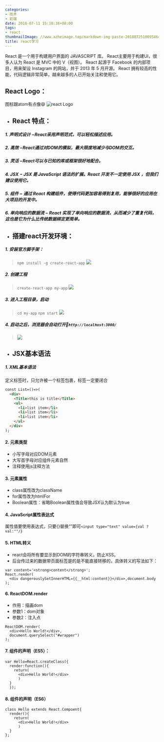 ```yaml
---
categories:
- 技术
- 前端
date: 2018-07-11 15:18:38+08:00
tags:
- react
thumbnailImage: //www.azheimage.top/markdown-img-paste-20180725100954649.png
title: react学习
---
```

React 是一个用于构建用户界面的 JAVASCRIPT 库。
React主要用于构建UI，很多人认为 React 是 MVC 中的 V（视图）。
React 起源于 Facebook 的内部项目，用来架设 Instagram 的网站，并于 2013 年 5 月开源。
React 拥有较高的性能，代码逻辑非常简单，越来越多的人已开始关注和使用它。
<!--more-->
## React Logo：
图标跟atom有点像😄
![react Logo](https://www.azheimage.top/markdown-img-paste-20180711143141965.png)

* ## React 特点：
##### 1. 声明式设计 −React采用声明范式，可以轻松描述应用。
##### 2. 高效 −React通过对DOM的模拟，最大限度地减少与DOM的交互。
##### 3. 灵活 −React可以与已知的库或框架很好地配合。
##### 4. JSX − JSX 是 JavaScript 语法的扩展。React 开发不一定使用 JSX ，但我们建议使用它。
##### 5. 组件 − 通过 React 构建组件，使得代码更加容易得到复用，能够很好的应用在大项目的开发中。
##### 6. 单向响应的数据流 − React 实现了单向响应的数据流，从而减少了重复代码，这也是它为什么比传统数据绑定更简单。

* ## 搭建react开发环境：
##### 1. 安装官方脚手架：
> `npm install -g create-react-app`
> ![](https://www.azheimage.top/markdown-img-paste-20180711143829630.png)
##### 2. 创建工程
> `create-react-app my-app`
>![](https://www.azheimage.top/markdown-img-paste-20180711144312387.png)
##### 3. 进入工程目录，启动
> `cd my-app`
> `npm start`
> ![](https://www.azheimage.top/markdown-img-paste-20180711144442932.png)
##### 4. 启动之后，浏览器会自动打开`http://localhost:3000/`
> ![](https://www.azheimage.top/markdown-img-paste-20180711144621644.png)

* ## JSX基本语法
##### 1. XML基本语法
  定义标签时，只允许被一个标签包裹，标签一定要闭合
```html
const List=()=>(
  <div>
    <Title>this is title</Title>
    <ul>
      <li>list item</li>
      <li>list item</li>
      <li>list item</li>
    </ul>
  </div>
);
```
#### 2. 元素类型
* 小写字母对应DOM元素
* 大写首字母对应组件元素自然
* 注释使用js注释方法
#### 3. 元素属性
* class属性改为className
* for属性改为htmlFor
* Boolean属性：省略Boolean属性值会导致JSX认为默认为true
#### 4. JavaScript属性表达式
属性值要使用表达式，只要{}替换“”即可`<input type="text" value={val ? val:""/}`
#### 5. HTML转义
* react会将所有要显示到DOM的字符串转义，防止XSS。
* 后台传过来的数据带页面标签是的是不能直接转移的，具体转义的写法如下：
```
var content='<strong>content</strong>';
React.render(
  <div dangerouslySetInnerHTML={{__html:content}}</div>,document.body
);
```
#### 6. ReactDOM.render
* 作用：描画dom
* 参数1：dom对象
* 参数2：注入点
```
ReactDOM.render(
  <div>Hello World!</div>,
  document.querySelect("#wrapper")
);
```
#### 7. 组件的声明（ES5）：
```
var Hello=React.createClass({
  render:function(){
    return(
      <div>Hello World!</div>
      )
  }
  });
```
#### 8. 组件的声明（ES6）
```
class Hello extends React.Compoent{
  render(){
    return(
      <div>Hello World!</div>
      )
  }
};
```
